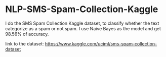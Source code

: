 # NLP-SMS-Spam-Collection-Kaggle

I do the SMS Spam Collection Kaggle dataset, to classify whether the text categorize as a spam or not spam.
I use Naive Bayes as the model and get 98.56% of accuracy.

link to the dataset: https://www.kaggle.com/uciml/sms-spam-collection-dataset
